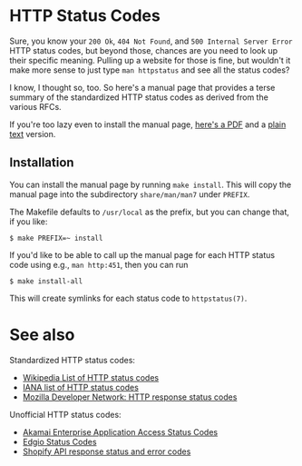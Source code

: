 HTTP Status Codes
=================

Sure, you know your `200 Ok`, `404 Not Found`, and
`500 Internal Server Error` HTTP status codes, but
beyond those, chances are you need to look up their
specific meaning.  Pulling up a website for those is
fine, but wouldn't it make more sense to just type
`man httpstatus` and see all the status codes?

I know, I thought so, too.  So here's a manual page
that provides a terse summary of the standardized HTTP
status codes as derived from the various RFCs.

If you're too lazy even to install the manual page,
[here's a
PDF](https://raw.githubusercontent.com/jschauma/httpstatus/main/httpstatus.7.pdf)
and a [plain
text](https://raw.githubusercontent.com/jschauma/httpstatus/main/httpstatus.7.txt)
version.

## Installation

You can install the manual page by running `make
install`.  This will copy the manual page into the
subdirectory `share/man/man7` under `PREFIX`.

The Makefile defaults to `/usr/local` as the prefix,
but you can change that, if you like:

```
$ make PREFIX=~ install
```

If you'd like to be able to call up the manual page
for each HTTP status code using e.g., `man http:451`,
then you can run

```
$ make install-all
```

This will create symlinks for each status code to
`httpstatus(7)`.


See also
========

Standardized HTTP status codes:

* [Wikipedia List of HTTP status codes](https://en.wikipedia.org/wiki/List_of_HTTP_status_codes)
* [IANA list of HTTP status codes](https://www.iana.org/assignments/http-status-codes/http-status-codes.xhtml)
* [Mozilla Developer Network: HTTP response status codes](https://developer.mozilla.org/en-US/docs/Web/HTTP/Status)

Unofficial HTTP status codes:

* [Akamai Enterprise Application Access Status Codes](https://techdocs.akamai.com/eaa/docs/app-response-codes-login-events-err)
* [Edgio Status Codes](https://docs.edg.io/guides/v4/status_codes)
* [Shopify API response status and error codes](https://shopify.dev/docs/api/usage/response-codes)
